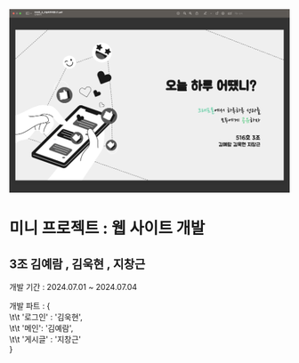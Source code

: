 <img src="/static/web.png">


<h1> 미니 프로젝트 : 웹 사이트 개발 </h1>
<h2> 3조 김예람 ,  김욱현 , 지창근 </h2>

개발 기간 : 2024.07.01 ~ 2024.07.04

개발 파트 : {<br/>
             \t\t '로그인' : '김욱현',<br/>
             \t\t '메인': '김예람',<br/>
             \t\t '게시글' : '지창근'<br/>
          }
